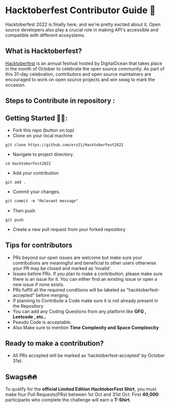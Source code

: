 # Hacktoberfest Contributor Guide 🎃

Hacktoberfest 2022 is finally here, and we're pretty excited about it. Open source developers also play a crucial role in making API's accessible and compatible with different ecosystems.

## What is Hacktoberfest?

[Hacktoberfest](https://hacktoberfest.com) is an annual festival hosted by DigitalOcean that takes place in the month of October to celebrate the open source community. As part of this 31-day celebration, contributors and open source maintainers are encouraged to work on open source projects and win swag to mark the occasion. 

## Steps to Contribute in repository :

## Getting Started 🤩🤗:

- Fork this repo (button on top)
- Clone on your local machine

```
git clone https://github.com/erx21/HacktoberFest2022
```
- Navigate to project directory.
```
cd HacktoberFest2022
```


- Add your contribution
```
git add .
```
- Commit your changes.

```markdown
git commit -m "Relevant message"
```
- Then push 
```
git push 
```

- Create a new pull request from your forked repository


## Tips for contributors

- PRs beyond our open issues are welcome but make sure your contributions are meaningful and beneficial to other users otherwise your PR may be closed and marked as ‘invalid’.
- Issues before PRs. If you plan to make a contribution, please make sure there is an issue for it. You can either find an existing issue or open a new issue if none exists.
- PRs fulfill all the required conditions will be labeled as "hacktoberfest-accepted" before merging.
- If planning to Contribute a Code make sure it is not already present in the Repository
- You can add any Coding Questions from any platform like **GFG , Leetcode , etc..** 
- Pseudo Code is acceptable. 
- Also Make sure to mention **Time Complexity and Space Complexcity**



## Ready to make a contribution? 

- All PRs accepted will be marked as ‘hacktoberfest-accepted’ by October 31st. 

## Swags🔥🔥

To qualify for the **official Limited Edition HacktoberFest Shirt**, you must make four Pull Requests(PRs) between 1st Oct and 31st Oct.
First **40,000** participants who complete the challenge will earn a **T-Shirt**.

